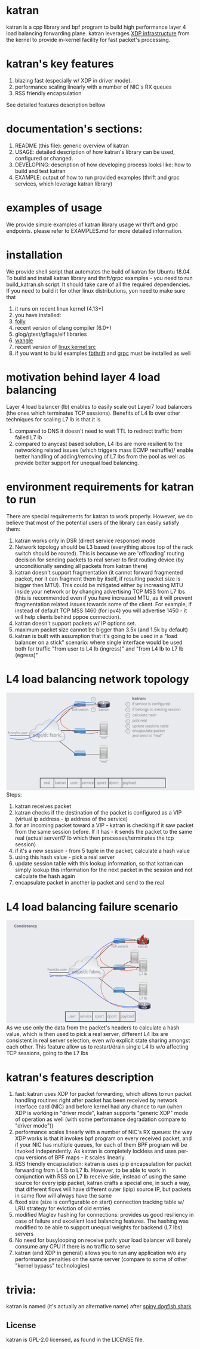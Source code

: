# katran
katran is a cpp library and bpf program to build high performance
layer 4 load balancing forwarding plane. katran leverages [XDP infrastructure](https://www.iovisor.org/technology/xdp)
from the kernel to provide in-kernel facility for fast packet's processing.

# katran's key features
1. blazing fast (especially w/ XDP in driver mode).
2. performance scaling linearly with a number of NIC's RX queues
3. RSS friendly encapsulation

See detailed features description bellow

# documentation's sections:
1. README (this file): generic overview of katran
2. USAGE: detailed description of how katran's library can be used, configured
or changed.
3. DEVELOPING: description of how developing process looks like: how to build
and test katran
4. EXAMPLE: output of how to run provided examples (thrift and grpc services,
which leverage katran library)

# examples of usage
We provide simple examples of katran library usage w/ thrift and grpc endpoints.
please refer to EXAMPLES.md for more detailed information.

# installation
We provide shell script that automates the build of katran for Ubuntu 18.04.
To build and install katran library and thrift/grpc examples - you need to run
build_katran.sh script. It should take care of all the required dependencies.
If you need to build it for other linux distributions, yon need to make sure that
1. it runs on recent linux kernel (4.13+)
2. you have installed:
  1. [folly](https://github.com/facebook/folly)
  2. recent version of clang compiler (6.0+)
  3. glog/gtest/gflags/elf libraries
  4. [wangle](https://github.com/facebook/wangle)
  5. recent version of [linux kernel src](https://git.kernel.org/pub/scm/linux/kernel/git/torvalds/linux.git)
  6. if you want to build examples [fbthrift](https://github.com/facebook/fbthrift) and [grpc](https://github.com/grpc/grpc) must be installed as well

# motivation behind layer 4 load balancing
Layer 4 load balancer (lb) enables to easily scale out Layer7 load balancers (the
ones which terminates TCP sessions). Benefits of L4 lb over other
techniques for scaling L7 lb is that it is
1. compared to DNS it doesn't need to wait TTL to redirect traffic from failed
L7 lb
2. compared to anycast based solution, L4 lbs are more resilient to the networking
related issues (which triggers mass ECMP reshuffle)/ enable better handling
of adding/removing of L7 lbs from the pool as well as provide better support for
unequal load balancing.

# environment requirements for katran to run
There are special requirements for katran to work properly. However, we do
believe that most of the potential users of the library can easily satisfy
them:
1. katran works only in DSR (direct service response) mode
2. Network topology should be L3 based (everything above top of the rack switch
  should be routed). This is because we are 'offloading' routing decision for
  sending packets to real server to first routing device (by unconditionally
  sending all packets from katran there)
3. katran doesn't support fragmentation (it cannot forward fragmented packet,
  nor it can fragment them by itself, if resulting packet size is bigger
  then MTU). This could be mitigated either by increasing MTU inside your
  network or by changing advertising TCP MSS from L7 lbs (this is recommended
  even if you have increased MTU, as it will prevent fragmentation related
  issues towards some of the client. For example, if instead of default TCP MSS
  1460 (for ipv4) you will advertise 1450 - it will help clients behind pppoe
  connection).
4. katran doesn't support packets w/ IP options set.
5. maximum packet size cannot be bigger than 3.5k (and 1.5k by default)
6. katran is built with assumption that it's going to be used in a
"load balancer on a stick" scenario: where single interface would be used both
for traffic "from user to L4 lb (ingress)" and "from L4 lb to L7 lb (egress)"

# L4 load balancing network topology
![alt text](imgs/katran_pktflow.png "Network Topology")
Steps:
1. katran receives packet
2. katran checks if the destination of the packet is configured as a VIP
  (virtual ip address - ip address of the service)
3. for an incoming packet toward a VIP - katran is checking if it saw packet from the same
  session before. If it has - it sends the packet to the same real (actual server/l7
    lb which then processes/terminates the tcp session)
4. if it's a new session - from 5 tuple in the packet, calculate a hash value
5. using this hash value - pick a real server
6. update session table with this lookup information, so that katran can simply
  lookup this information for the next packet in the session and not calculate
  the hash again
7. encapsulate packet in another ip packet and send to the real

# L4 load balancing failure scenario
![alt text](imgs/katran_consistency.png "Failure Scenario")
As we use only the data from the packet's headers to calculate a hash value,
which is then used to pick a real server, different L4 lbs are consistent in
real server selection, even w/o explicit state sharing amongst each other.
This feature allow us to restart/drain single L4 lb w/o affecting TCP sessions,
going to the L7 lbs

# katran's features description
1. fast: katran uses XDP for packet forwarding, which allows
to run packet handling routines right after packet has been received by
network interface card (NIC) and before kernel had any chance to run (when XDP
is working in "driver mode", katran supports "generic XDP" mode of operation
as well (with some performance degradation compare to "driver mode"))
2. performance scales linearly with a number of NIC's RX queues: the way XDP
works is that it invokes bpf program on every received packet, and if your
NIC has multiple queues, for each of them BPF program will be invoked
independently. As katran is completely lockless and uses per-cpu
versions of BPF maps - it scales linearly.
3. RSS friendly encapsulation: katran is uses ipip encapsulation for packet
forwarding from L4 lb to L7 lb. However, to be able to work in conjunction with
RSS on L7 lb receive side, instead of using the same source for every ipip
packet, katran crafts a special one, in such a way, that different flows will have
different outer (ipip) source IP, but packets in same flow will always have
the same
4. fixed size (size is configurable on start) connection tracking table w/ LRU
strategy for eviction of old entries
5. modified Maglev hashing for connections: provides us good resiliency in
case of failure and excellent load balancing features. The hashing was modified
to be able to support unequal weights for backend (L7 lbs) servers
6. No need for busylooping on receive path: your load balancer will barely
consume any CPU if there is no traffic to serve
7. katran (and XDP in general) allows you to run any application w/o any
performance penalties on the same server (compare to some of other
"kernel bypass" technologies)

# trivia:
katran is named (it's actually an alternative name) after [spiny dogfish shark](https://en.wikipedia.org/wiki/Spiny_dogfish)

## License
katran is GPL-2.0 licensed, as found in the LICENSE file.
